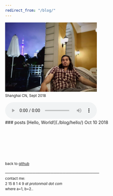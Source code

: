 ```yaml
---
redirect_from: "/blog/"
---
```


<img src="./get/hello.jpg" width="300"><br>
<small> Shanghai CN, Sept 2018 </small>

<audio width="400" height="40" controls controlsList="nodownload">
  <source src="./get/noodle.mp3" type="audio/mpeg">
</audio>

<br>
### posts
[Hello, World!](./blog/hello/) Oct 10 2018<br>


<br><br><br> <br><br><br>
<small>back to [github](https://github.com/bohadi)</small>

───────────────────────────────<br>
<small>
contact me:<br>
2 15 8 1 4 9 <i> at protonmail dot com </i><br>
where a=1, b=2..<br>
</small>

<script async src="https://www.googletagmanager.com/gtag/js?id=UA-106946514-1"></script>
<script>
  window.dataLayer = window.dataLayer || [];
  function gtag(){dataLayer.push(arguments)};
  gtag('js', new Date());
  gtag('config', 'UA-106946514-1');
</script>
<meta http-equiv="Cache-Control" content="no-cache, no-store, must-revalidate">
<meta http-equiv="Pragma" content="no-cache">
<meta http-equiv="Expires" content="0">
